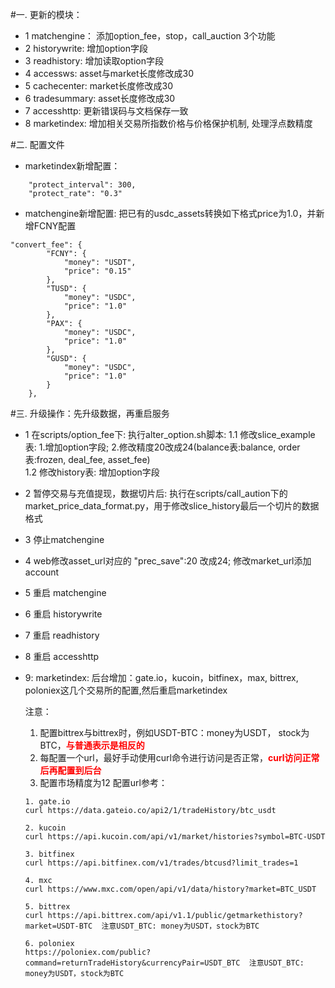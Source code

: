 #一. 更新的模块：
* 1 matchengine： 添加option_fee，stop，call_auction 3个功能
* 2 historywrite: 增加option字段
* 3 readhistory:  增加读取option字段
* 4 accessws:     asset与market长度修改成30
* 5 cachecenter:  market长度修改成30
* 6 tradesummary: asset长度修改成30
* 7 accesshttp:   更新错误码与文档保存一致
* 8 marketindex:  增加相关交易所指数价格与价格保护机制, 处理浮点数精度

#二. 配置文件
* marketindex新增配置：
```
    "protect_interval": 300,
    "protect_rate": "0.3"
```

* matchengine新增配置: 把已有的usdc_assets转换如下格式price为1.0，并新增FCNY配置
```
"convert_fee": {
        "FCNY": {
            "money": "USDT",
            "price": "0.15"
        },
        "TUSD": {
            "money": "USDC",
            "price": "1.0"
        },
        "PAX": {
            "money": "USDC",
            "price": "1.0"
        },
        "GUSD": {
            "money": "USDC",
            "price": "1.0"
        }
    },
```

#三. 升级操作：先升级数据，再重启服务
* 1 在scripts/option\_fee下: 执行alter\_option.sh脚本: 
  1.1 修改slice\_example表: 1.增加option字段; 2.修改精度20改成24(balance表:balance, order表:frozen, deal\_fee, asset\_fee)  
  1.2 修改history表: 增加option字段

* 2 暂停交易与充值提现，数据切片后: 执行在scripts/call\_aution下的market\_price\_data\_format.py，用于修改slice_history最后一个切片的数据格式
* 3 停止matchengine
* 4 web修改asset_url对应的 "prec\_save":20 改成24; 修改market\_url添加account
* 5 重启 matchengine
* 6 重启 historywrite
* 7 重启 readhistory
* 8 重启 accesshttp
* 9: marketindex: 后台增加：gate.io，kucoin，bitfinex，max, bittrex, poloniex这几个交易所的配置,然后重启marketindex
    
    注意：
    1. 配置bittrex与bittrex时，例如USDT-BTC：money为USDT， stock为BTC，<span style="color:red">**与普通表示是相反的**</span>
    2. 每配置一个url，最好手动使用curl命令进行访问是否正常，<span style="color:red">**curl访问正常后再配置到后台**</span>
    3. 配置市场精度为12
    配置url参考：
    
    ```
    1. gate.io
    curl https://data.gateio.co/api2/1/tradeHistory/btc_usdt
    
    2. kucoin
    curl https://api.kucoin.com/api/v1/market/histories?symbol=BTC-USDT
    
    3. bitfinex
    curl https://api.bitfinex.com/v1/trades/btcusd?limit_trades=1
    
    4. mxc
    curl https://www.mxc.com/open/api/v1/data/history?market=BTC_USDT
    
    5. bittrex
    curl https://api.bittrex.com/api/v1.1/public/getmarkethistory?market=USDT-BTC  注意USDT_BTC: money为USDT，stock为BTC
    
    6. poloniex
    https://poloniex.com/public?command=returnTradeHistory&currencyPair=USDT_BTC  注意USDT_BTC: money为USDT，stock为BTC
    
    ```

